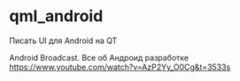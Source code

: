 # qml_android


Писать UI для Android на QT

Android Broadcast. Все об Андроид разработке
https://www.youtube.com/watch?v=AzP2Yy_O0Cg&t=3533s
